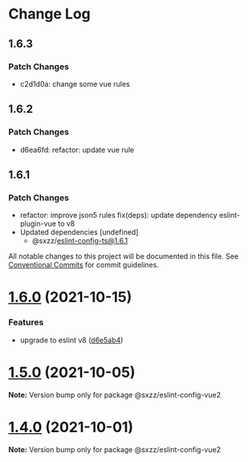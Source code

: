 # Change Log

## 1.6.3

### Patch Changes

- c2d1d0a: change some vue rules

## 1.6.2

### Patch Changes

- d6ea6fd: refactor: update vue rule

## 1.6.1

### Patch Changes

- refactor: improve json5 rules
  fix(deps): update dependency eslint-plugin-vue to v8
- Updated dependencies [undefined]
  - @sxzz/eslint-config-ts@1.6.1

All notable changes to this project will be documented in this file.
See [Conventional Commits](https://conventionalcommits.org) for commit guidelines.

# [1.6.0](https://github.com/sxzz/eslint-config/compare/v1.5.0...v1.6.0) (2021-10-15)

### Features

- upgrade to eslint v8 ([d6e5ab4](https://github.com/sxzz/eslint-config/commit/d6e5ab42ad04a1449f0aaa07fccd652bd8490a30))

# [1.5.0](https://github.com/sxzz/eslint-config/compare/v1.4.0...v1.5.0) (2021-10-05)

**Note:** Version bump only for package @sxzz/eslint-config-vue2

# [1.4.0](https://github.com/sxzz/eslint-config/compare/v1.3.1...v1.4.0) (2021-10-01)

**Note:** Version bump only for package @sxzz/eslint-config-vue2
